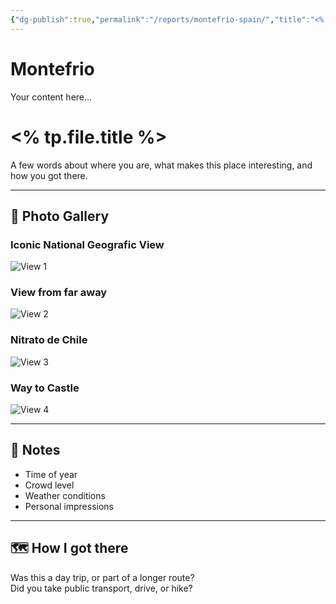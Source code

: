 ```yaml
---
{"dg-publish":true,"permalink":"/reports/montefrio-spain/","title":"<% tp.file.title %>","tags":["travel","location"]}
---
```


# Montefrio

Your content here...
# <% tp.file.title %>

A few words about where you are, what makes this place interesting, and how you got there.

---

## 📸 Photo Gallery

### Iconic National Geografic View
![View 1]([https://res.cloudinary.com/dbwqfpxyp/image/upload/v1745080844/montefrio_bv6km0.jpg](https://res.cloudinary.com/dbwqfpxyp/image/upload/v1745080844/montefrio_bv6km0.jpg))
### View from far away
![View 2]([https://res.cloudinary.com/dbwqfpxyp/image/upload/v1745090668/montefrio2_vptxez.jpg](https://res.cloudinary.com/dbwqfpxyp/image/upload/v1745090668/montefrio2_vptxez.jpg))

### Nitrato de Chile
![View 3]([https://res.cloudinary.com/dbwqfpxyp/image/upload/v1745090668/montefrio3_grfxwb.jpg](https://res.cloudinary.com/dbwqfpxyp/image/upload/v1745090668/montefrio3_grfxwb.jpg))

### Way to Castle
![View 4]([https://res.cloudinary.com/dbwqfpxyp/image/upload/v1745090671/montefrio4_ueih4e.jpg](https://res.cloudinary.com/dbwqfpxyp/image/upload/v1745090671/montefrio4_ueih4e.jpg))

---

## 📝 Notes

- Time of year
- Crowd level
- Weather conditions
- Personal impressions

---

## 🗺 How I got there

Was this a day trip, or part of a longer route?  
Did you take public transport, drive, or hike?

